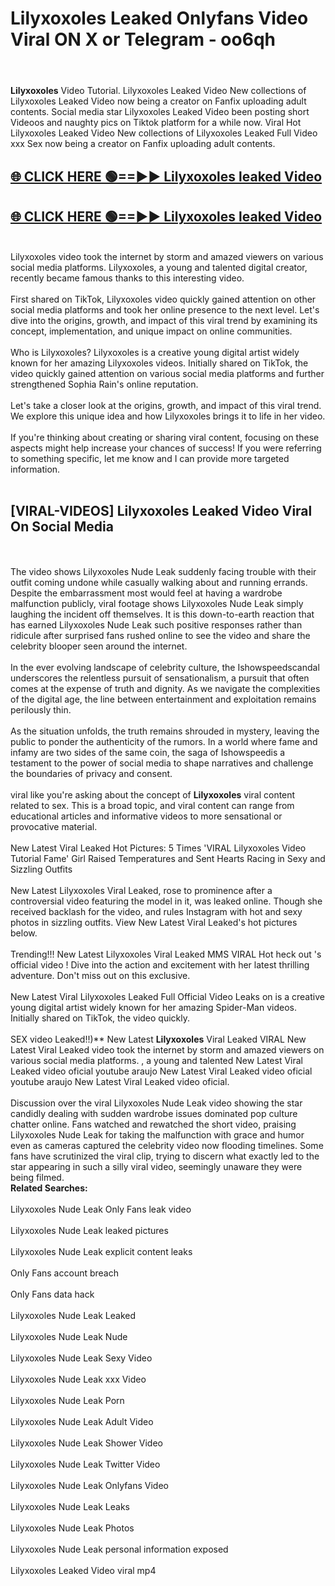 <h1> Lilyxoxoles Leaked Onlyfans Video Viral ON X or Telegram - oo6qh </h1>

# 
<br>
<strong>Lilyxoxoles</strong> Video Tutorial. Lilyxoxoles Leaked Video New collections of  Lilyxoxoles Leaked Video now being a creator on Fanfix uploading adult contents. Social media star Lilyxoxoles Leaked Video been posting short Videoos and naughty pics on Tiktok platform for a while now. Viral Hot Lilyxoxoles Leaked Video New collections of Lilyxoxoles Leaked Full Video xxx Sex now being a creator on Fanfix uploading adult contents.
<br>

## [🌐 CLICK HERE 🟢==►► Lilyxoxoles leaked Video ](https://onlyclips.site?title=Lilyxoxoles&ref=git)


## [🌐 CLICK HERE 🟢==►► Lilyxoxoles leaked Video ](https://onlyclips.site?title=Lilyxoxoles&ref=git)

<br>
Lilyxoxoles video took the internet by storm and amazed viewers on various social media platforms. Lilyxoxoles, a young and talented digital creator, recently became famous thanks to this interesting video.
<br><br>
First shared on TikTok, Lilyxoxoles video quickly gained attention on other social media platforms and took her online presence to the next level. Let's dive into the origins, growth, and impact of this viral trend by examining its concept, implementation, and unique impact on online communities.
<br><br>
Who is Lilyxoxoles? Lilyxoxoles is a creative young digital artist widely known for her amazing Lilyxoxoles videos. Initially shared on TikTok, the video quickly gained attention on various social media platforms and further strengthened Sophia Rain's online reputation.
<br><br>
Let's take a closer look at the origins, growth, and impact of this viral trend. We explore this unique idea and how Lilyxoxoles brings it to life in her video.
<br><br>
If you're thinking about creating or sharing viral content, focusing on these aspects might help increase your chances of success! If you were referring to something specific, let me know and I can provide more targeted information.
<br><br>
<h2>[VIRAL-VIDEOS] Lilyxoxoles Leaked Video Viral On Social Media</h2>
<br><br>
The video shows Lilyxoxoles Nude Leak suddenly facing trouble with their outfit coming undone while casually walking about and running errands. Despite the embarrassment most would feel at having a wardrobe malfunction publicly, viral footage shows Lilyxoxoles Nude Leak simply laughing the incident off themselves. It is this down-to-earth reaction that has earned Lilyxoxoles Nude Leak such positive responses rather than ridicule after surprised fans rushed online to see the video and share the celebrity blooper seen around the internet.
<br><br>
In the ever evolving landscape of celebrity culture, the Ishowspeedscandal underscores the relentless pursuit of sensationalism, a pursuit that often comes at the expense of truth and dignity. As we navigate the complexities of the digital age, the line between entertainment and exploitation remains perilously thin.
<br><br>
As the situation unfolds, the truth remains shrouded in mystery, leaving the public to ponder the authenticity of the rumors. In a world where fame and infamy are two sides of the same coin, the saga of Ishowspeedis a testament to the power of social media to shape narratives and challenge the boundaries of privacy and consent.
<br><br>
viral like you're asking about the concept of <strong>Lilyxoxoles</strong> viral content related to sex. This is a broad topic, and viral content can range from educational articles and informative videos to more sensational or provocative material.
<br><br>
New Latest Viral Leaked Hot Pictures: 5 Times 'VIRAL Lilyxoxoles Video Tutorial Fame' Girl Raised Temperatures and Sent Hearts Racing in Sexy and Sizzling Outfits
<br><br>
New Latest Lilyxoxoles Viral Leaked, rose to prominence after a controversial video featuring the model in it, was leaked online. Though she received backlash for the video, and rules Instagram with hot and sexy photos in sizzling outfits. View New Latest Viral Leaked's hot pictures below.
<br><br>
Trending!!! New Latest Lilyxoxoles Viral Leaked MMS VIRAL Hot heck out 's official video ! Dive into the action and excitement with her latest thrilling adventure. Don't miss out on this exclusive.
<br><br>
New Latest Viral Lilyxoxoles Leaked Full Official Video Leaks on  is a creative young digital artist widely known for her amazing Spider-Man videos. Initially shared on TikTok, the video quickly.
<br><br>
SEX video Leaked!!)** New Latest <strong>Lilyxoxoles</strong> Viral Leaked VIRAL New Latest Viral Leaked video took the internet by storm and amazed viewers on various social media platforms. , a young and talented New Latest Viral Leaked video oficial youtube araujo New Latest Viral Leaked video oficial youtube araujo New Latest Viral Leaked video oficial.
<br><br>
Discussion over the viral Lilyxoxoles Nude Leak video showing the star candidly dealing with sudden wardrobe issues dominated pop culture chatter online. Fans watched and rewatched the short video, praising Lilyxoxoles Nude Leak for taking the malfunction with grace and humor even as cameras captured the celebrity video now flooding timelines. Some fans have scrutinized the viral clip, trying to discern what exactly led to the star appearing in such a silly viral video, seemingly unaware they were being filmed.
<br>
<strong>Related Searches:</strong>
<br><br>
Lilyxoxoles Nude Leak Only Fans leak video
<br><br>
Lilyxoxoles Nude Leak leaked pictures
<br><br>
Lilyxoxoles Nude Leak explicit content leaks
<br><br>
Only Fans account breach
<br><br>
Only Fans data hack
<br><br>
Lilyxoxoles Nude Leak Leaked
<br><br>
Lilyxoxoles Nude Leak Nude
<br><br>
Lilyxoxoles Nude Leak Sexy Video
<br><br>
Lilyxoxoles Nude Leak xxx Video
<br><br>
Lilyxoxoles Nude Leak Porn
<br><br>
Lilyxoxoles Nude Leak Adult Video
<br><br>
Lilyxoxoles Nude Leak Shower Video
<br><br>
Lilyxoxoles Nude Leak Twitter Video
<br><br>
Lilyxoxoles Nude Leak Onlyfans Video
<br><br>
Lilyxoxoles Nude Leak Leaks
<br><br>
Lilyxoxoles Nude Leak Photos
<br><br>
Lilyxoxoles Nude Leak personal information exposed
<br><br>
Lilyxoxoles Leaked Video viral mp4